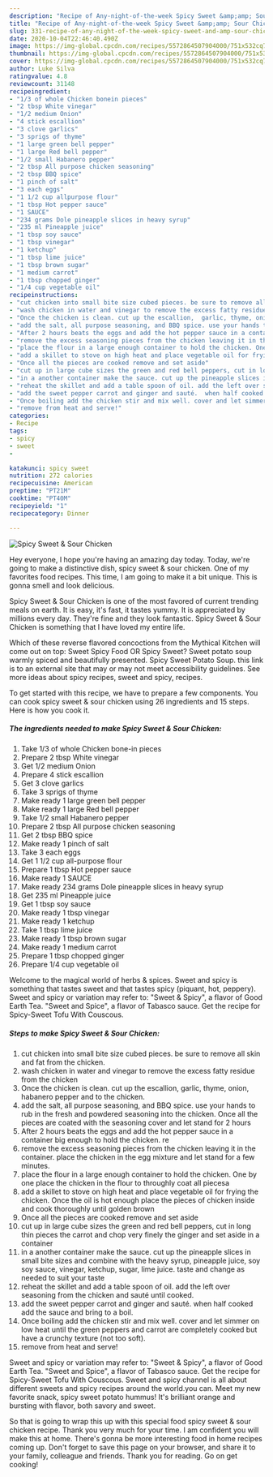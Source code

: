 ```yaml
---
description: "Recipe of Any-night-of-the-week Spicy Sweet &amp;amp; Sour Chicken"
title: "Recipe of Any-night-of-the-week Spicy Sweet &amp;amp; Sour Chicken"
slug: 331-recipe-of-any-night-of-the-week-spicy-sweet-and-amp-sour-chicken
date: 2020-10-04T22:46:40.490Z
image: https://img-global.cpcdn.com/recipes/5572864507904000/751x532cq70/spicy-sweet-sour-chicken-recipe-main-photo.jpg
thumbnail: https://img-global.cpcdn.com/recipes/5572864507904000/751x532cq70/spicy-sweet-sour-chicken-recipe-main-photo.jpg
cover: https://img-global.cpcdn.com/recipes/5572864507904000/751x532cq70/spicy-sweet-sour-chicken-recipe-main-photo.jpg
author: Luke Silva
ratingvalue: 4.8
reviewcount: 31148
recipeingredient:
- "1/3 of whole Chicken bonein pieces"
- "2 tbsp White vinegar"
- "1/2 medium Onion"
- "4 stick escallion"
- "3 clove garlics"
- "3 sprigs of thyme"
- "1 large green bell pepper"
- "1 large Red bell pepper"
- "1/2 small Habanero pepper"
- "2 tbsp All purpose chicken seasoning"
- "2 tbsp BBQ spice"
- "1 pinch of salt"
- "3 each eggs"
- "1 1/2 cup allpurpose flour"
- "1 tbsp Hot pepper sauce"
- "1 SAUCE"
- "234 grams Dole pineapple slices in heavy syrup"
- "235 ml Pineapple juice"
- "1 tbsp soy sauce"
- "1 tbsp vinegar"
- "1 ketchup"
- "1 tbsp lime juice"
- "1 tbsp brown sugar"
- "1 medium carrot"
- "1 tbsp chopped ginger"
- "1/4 cup vegetable oil"
recipeinstructions:
- "cut chicken into small bite size cubed pieces. be sure to remove all skin and fat from the chicken."
- "wash chicken in water and vinegar to remove the excess fatty residue from the chicken"
- "Once the chicken is clean. cut up the escallion,  garlic, thyme, onion, habanero pepper and to the chicken."
- "add the salt, all purpose seasoning, and BBQ spice. use your hands to rub in the fresh and powdered seasoning into the chicken. Once all the pieces are coated with the seasoning cover and let stand for 2 hours"
- "After 2 hours beats the eggs and add the hot pepper sauce in a container big enough to hold the chicken. re"
- "remove the excess seasoning pieces from the chicken leaving it in the container. place the chicken in the egg mixture and let stand for a few minutes."
- "place the flour in a large enough container to hold the chicken. One by one place the chicken in the flour to throughly coat all piecesa"
- "add a skillet to stove on high heat and place vegetable oil for frying the chicken. Once the oil is hot enough place the pieces of chicken inside and cook thoroughly until golden brown"
- "Once all the pieces are cooked remove and set aside"
- "cut up in large cube sizes the green and red bell peppers, cut in long thin pieces the carrot and chop very finely the ginger and set aside in a container"
- "in a another container make the sauce. cut up the pineapple slices in small bite sizes and combine with the heavy syrup, pineapple juice, soy soy sauce, vinegar, ketchup, sugar, lime juice. taste and change as needed to suit your taste"
- "reheat the skillet and add a table spoon of oil. add the left over seasoning from the chicken and sauté until cooked."
- "add the sweet pepper carrot and ginger and sauté.  when half cooked add the sauce and bring to a boil."
- "Once boiling add the chicken stir and mix well. cover and let simmer on low heat until the green peppers and carrot are completely cooked but have a crunchy texture (not too soft)."
- "remove from heat and serve!"
categories:
- Recipe
tags:
- spicy
- sweet
- 

katakunci: spicy sweet  
nutrition: 272 calories
recipecuisine: American
preptime: "PT21M"
cooktime: "PT40M"
recipeyield: "1"
recipecategory: Dinner

---
```



![Spicy Sweet &amp; Sour Chicken](https://img-global.cpcdn.com/recipes/5572864507904000/751x532cq70/spicy-sweet-sour-chicken-recipe-main-photo.jpg)

Hey everyone, I hope you're having an amazing day today. Today, we're going to make a distinctive dish, spicy sweet &amp; sour chicken. One of my favorites food recipes. This time, I am going to make it a bit unique. This is gonna smell and look delicious.

Spicy Sweet &amp; Sour Chicken is one of the most favored of current trending meals on earth. It is easy, it's fast, it tastes yummy. It is appreciated by millions every day. They're fine and they look fantastic. Spicy Sweet &amp; Sour Chicken is something that I have loved my entire life.

Which of these reverse flavored concoctions from the Mythical Kitchen will come out on top: Sweet Spicy Food OR Spicy Sweet? Sweet potato soup warmly spiced and beautifully presented. Spicy Sweet Potato Soup. this link is to an external site that may or may not meet accessibility guidelines. See more ideas about spicy recipes, sweet and spicy, recipes.


To get started with this recipe, we have to prepare a few components. You can cook spicy sweet &amp; sour chicken using 26 ingredients and 15 steps. Here is how you cook it.

<!--inarticleads1-->

##### The ingredients needed to make Spicy Sweet &amp; Sour Chicken:

1. Take 1/3 of whole Chicken bone-in pieces
1. Prepare 2 tbsp White vinegar
1. Get 1/2 medium Onion
1. Prepare 4 stick escallion
1. Get 3 clove garlics
1. Take 3 sprigs of thyme
1. Make ready 1 large green bell pepper
1. Make ready 1 large Red bell pepper
1. Take 1/2 small Habanero pepper
1. Prepare 2 tbsp All purpose chicken seasoning
1. Get 2 tbsp BBQ spice
1. Make ready 1 pinch of salt
1. Take 3 each eggs
1. Get 1 1/2 cup all-purpose flour
1. Prepare 1 tbsp Hot pepper sauce
1. Make ready 1 SAUCE
1. Make ready 234 grams Dole pineapple slices in heavy syrup
1. Get 235 ml Pineapple juice
1. Get 1 tbsp soy sauce
1. Make ready 1 tbsp vinegar
1. Make ready 1 ketchup
1. Take 1 tbsp lime juice
1. Make ready 1 tbsp brown sugar
1. Make ready 1 medium carrot
1. Prepare 1 tbsp chopped ginger
1. Prepare 1/4 cup vegetable oil


Welcome to the magical world of herbs &amp; spices. Sweet and spicy is something that tastes sweet and that tastes spicy (piquant, hot, peppery). Sweet and spicy or variation may refer to: &#34;Sweet &amp; Spicy&#34;, a flavor of Good Earth Tea. &#34;Sweet and Spice&#34;, a flavor of Tabasco sauce. Get the recipe for Spicy-Sweet Tofu With Couscous. 

<!--inarticleads2-->

##### Steps to make Spicy Sweet &amp; Sour Chicken:

1. cut chicken into small bite size cubed pieces. be sure to remove all skin and fat from the chicken.
1. wash chicken in water and vinegar to remove the excess fatty residue from the chicken
1. Once the chicken is clean. cut up the escallion,  garlic, thyme, onion, habanero pepper and to the chicken.
1. add the salt, all purpose seasoning, and BBQ spice. use your hands to rub in the fresh and powdered seasoning into the chicken. Once all the pieces are coated with the seasoning cover and let stand for 2 hours
1. After 2 hours beats the eggs and add the hot pepper sauce in a container big enough to hold the chicken. re
1. remove the excess seasoning pieces from the chicken leaving it in the container. place the chicken in the egg mixture and let stand for a few minutes.
1. place the flour in a large enough container to hold the chicken. One by one place the chicken in the flour to throughly coat all piecesa
1. add a skillet to stove on high heat and place vegetable oil for frying the chicken. Once the oil is hot enough place the pieces of chicken inside and cook thoroughly until golden brown
1. Once all the pieces are cooked remove and set aside
1. cut up in large cube sizes the green and red bell peppers, cut in long thin pieces the carrot and chop very finely the ginger and set aside in a container
1. in a another container make the sauce. cut up the pineapple slices in small bite sizes and combine with the heavy syrup, pineapple juice, soy soy sauce, vinegar, ketchup, sugar, lime juice. taste and change as needed to suit your taste
1. reheat the skillet and add a table spoon of oil. add the left over seasoning from the chicken and sauté until cooked.
1. add the sweet pepper carrot and ginger and sauté.  when half cooked add the sauce and bring to a boil.
1. Once boiling add the chicken stir and mix well. cover and let simmer on low heat until the green peppers and carrot are completely cooked but have a crunchy texture (not too soft).
1. remove from heat and serve!


Sweet and spicy or variation may refer to: &#34;Sweet &amp; Spicy&#34;, a flavor of Good Earth Tea. &#34;Sweet and Spice&#34;, a flavor of Tabasco sauce. Get the recipe for Spicy-Sweet Tofu With Couscous. Sweet and spicy channel is all about different sweets and spicy recipes around the world.you can. Meet my new favorite snack, spicy sweet potato hummus! It&#39;s brilliant orange and bursting with flavor, both savory and sweet. 

So that is going to wrap this up with this special food spicy sweet &amp; sour chicken recipe. Thank you very much for your time. I am confident you will make this at home. There's gonna be more interesting food in home recipes coming up. Don't forget to save this page on your browser, and share it to your family, colleague and friends. Thank you for reading. Go on get cooking!
